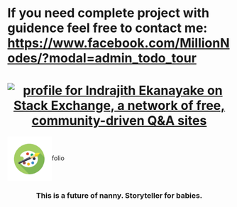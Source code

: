 # If you need complete project with guidence feel free to contact me: https://www.facebook.com/MillionNodes/?modal=admin_todo_tour
<h1 align="middle"><a href="https://stackexchange.com/users/11078123/indrajith-ekanayake"><img src="https://stackexchange.com/users/flair/11078123.png" width="208" height="58" alt="profile for Indrajith Ekanayake on Stack Exchange, a network of free, community-driven Q&amp;A sites" title="profile for Indrajith Ekanayake on Stack Exchange, a network of free, community-driven Q&amp;A sites" /></a></h1>

<img align="center" src="https://github.com/Semicolon10/folio/blob/master/images/logo.png" alt="" width="100"   >folio</h1>
<h3 align="middle">This is a future of nanny. Storyteller for babies.</h3>
